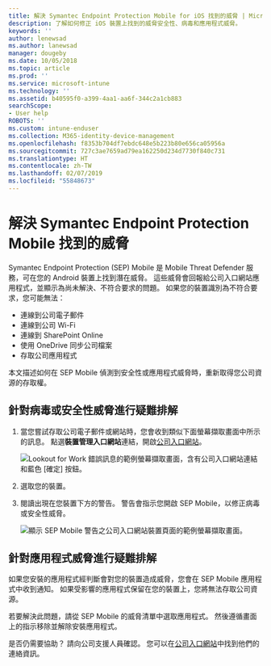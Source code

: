 ```yaml
---
title: 解決 Symantec Endpoint Protection Mobile for iOS 找到的威脅 | Microsoft Docs
description: 了解如何修正 iOS 裝置上找到的威脅安全性、病毒和應用程式威脅。
keywords: ''
author: lenewsad
ms.author: lanewsad
manager: dougeby
ms.date: 10/05/2018
ms.topic: article
ms.prod: ''
ms.service: microsoft-intune
ms.technology: ''
ms.assetid: b40595f0-a399-4aa1-aa6f-344c2a1cb883
searchScope:
- User help
ROBOTS: ''
ms.custom: intune-enduser
ms.collection: M365-identity-device-management
ms.openlocfilehash: f8353b704df7ebdc648e5b223b80e656ca05956a
ms.sourcegitcommit: 727c3ae7659ad79ea162250d234d7730f840c731
ms.translationtype: HT
ms.contentlocale: zh-TW
ms.lasthandoff: 02/07/2019
ms.locfileid: "55848673"
---
```

# <a name="resolve-a-threat-found-by-symantec-endpoint-protection-mobile"></a>解決 Symantec Endpoint Protection Mobile 找到的威脅

Symantec Endpoint Protection (SEP) Mobile 是 Mobile Threat Defender 服務，可在您的 Android 裝置上找到潛在威脅。 這些威脅會回報給公司入口網站應用程式，並顯示為尚未解決、不符合要求的問題。 如果您的裝置識別為不符合要求，您可能無法：

* 連線到公司電子郵件
* 連線到公司 Wi-Fi
* 連線到 SharePoint Online
* 使用 OneDrive 同步公司檔案
* 存取公司應用程式

本文描述如何在 SEP Mobile 偵測到安全性或應用程式威脅時，重新取得您公司資源的存取權。  

## <a name="troubleshoot-a-virus-or-security-threat"></a>針對病毒或安全性威脅進行疑難排解

1. 當您嘗試存取公司電子郵件或網站時，您會收到類似下面螢幕擷取畫面中所示的訊息。 點選**裝置管理入口網站**連結，開啟[公司入口網站](https://portal.manage.microsoft.com/devices)。

    ![Lookout for Work 錯誤訊息的範例螢幕擷取畫面，含有公司入口網站連結和藍色 [確定] 按鈕。](./media/mtd-go-to-device-management-portal-android.png)  

2. 選取您的裝置。  
3. 閱讀出現在您裝置下方的警告。 警告會指示您開啟 SEP Mobile，以修正病毒或安全性威脅。    

    ![顯示 SEP Mobile 警告之公司入口網站裝置頁面的範例螢幕擷取畫面。](./media/CP-lookout-virus-banner-1808.png)

## <a name="troubleshoot-an-app-threat"></a>針對應用程式威脅進行疑難排解

如果您安裝的應用程式經判斷會對您的裝置造成威脅，您會在 SEP Mobile 應用程式中收到通知。 如果受影響的應用程式保留在您的裝置上，您將無法存取公司資源。  

若要解決此問題，請從 SEP Mobile 的威脅清單中選取應用程式。 然後遵循畫面上的指示移除並解除安裝應用程式。  

是否仍需要協助？ 請向公司支援人員確認。 您可以在[公司入口網站](https://go.microsoft.com/fwlink/?linkid=2010980)中找到他們的連絡資訊。   

